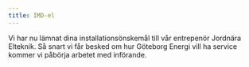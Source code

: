 ```yaml
---
title: IMD-el
---
```

Vi har nu lämnat dina installationsönskemål till vår entrepenör Jordnära Elteknik. Så snart vi får besked om hur Göteborg Energi vill ha service kommer vi påbörja arbetet med införande.